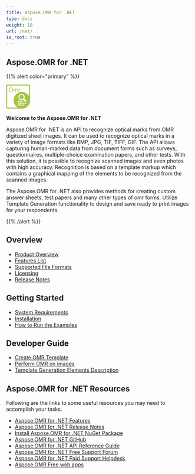 ```yaml
---
title: Aspose.OMR for .NET
type: docs
weight: 10
url: /net/
is_root: true
---
```


## Aspose.OMR for .NET

{{% alert color="primary" %}} 

**![Aspose.OMR for .NET Product Logo](home_1.png)**

**Welcome to the Aspose.OMR for .NET**

Aspose.OMR for .NET is an API to recognize optical marks from OMR digitized sheet images. It can be used to recognize optical marks in a variety of image formats like BMP, JPG, TIF, TIFF, GIF. The API allows capturing human-marked data from document forms such as surveys, questionnaires, multiple-choice examination papers, and other tests. With this solution, it is possible to recognize scanned images and even photos with high accuracy. Recognition is based on a template markup which contains a graphical mapping of the elements to be recognized from the scanned images. 

The Aspose.OMR for .NET also provides methods for creating custom answer sheets, test papers and many other types of omr forms. Utilize Template Generation functionality to design and save ready to print images for your respondents. 

{{% /alert %}} 

## Overview

- [Product Overview](/omr/net/product-overview/)
- [Features List](/omr/net/features-list/)
- [Supported File Formats](/omr/net/supported-file-formats/)
- [Licensing](/omr/net/licensing/)
- [Release Notes](/omr/net/release-notes/)

## Getting Started
- [System Requirements](/omr/net/system-requirements/)
- [Installation](/omr/net/installation/)
- [How to Run the Examples](/omr/net/how-to-run-the-examples/)

## Developer Guide
- [Create OMR Template](/omr/net/create-omr-template/)
- [Perform OMR on images](/omr/net/perform-omr-on-images/)
- [Template Generation Elements Description](/omr/net/template-generation-elements-description/)

## Aspose.OMR for .NET Resources

Following are the links to some useful resources you may need to accomplish your tasks.

- [Aspose.OMR for .NET Features](/omr/net/features-list/)
- [Aspose.OMR for .NET Release Notes](/omr/net/release-notes/)
- [Install Aspose.OMR for .NET NuGet Package](https://www.nuget.org/packages/Aspose.Omr/)
- [Aspose.OMR for .NET GitHub](https://github.com/aspose-omr/Aspose.OMR-for-.NET)
- [Aspose.OMR for .NET API Reference Guide](https://apireference.aspose.com/net/omr)
- [Aspose.OMR for .NET Free Support Forum](https://forum.aspose.com/c/omr)
- [Aspose.OMR for .NET Paid Support Helpdesk](https://helpdesk.aspose.com/)
- [Aspose.OMR Free web apps](https://products.aspose.app/omr/family)
